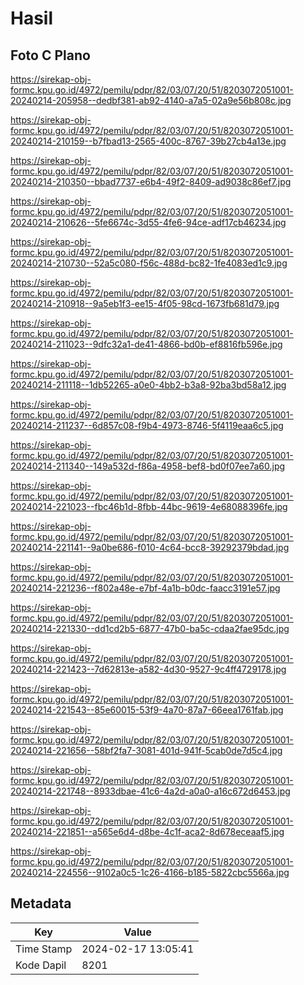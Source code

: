 # Hasil

## Foto C Plano

https://sirekap-obj-formc.kpu.go.id/4972/pemilu/pdpr/82/03/07/20/51/8203072051001-20240214-205958--dedbf381-ab92-4140-a7a5-02a9e56b808c.jpg

https://sirekap-obj-formc.kpu.go.id/4972/pemilu/pdpr/82/03/07/20/51/8203072051001-20240214-210159--b7fbad13-2565-400c-8767-39b27cb4a13e.jpg

https://sirekap-obj-formc.kpu.go.id/4972/pemilu/pdpr/82/03/07/20/51/8203072051001-20240214-210350--bbad7737-e6b4-49f2-8409-ad9038c86ef7.jpg

https://sirekap-obj-formc.kpu.go.id/4972/pemilu/pdpr/82/03/07/20/51/8203072051001-20240214-210626--5fe6674c-3d55-4fe6-94ce-adf17cb46234.jpg

https://sirekap-obj-formc.kpu.go.id/4972/pemilu/pdpr/82/03/07/20/51/8203072051001-20240214-210730--52a5c080-f56c-488d-bc82-1fe4083ed1c9.jpg

https://sirekap-obj-formc.kpu.go.id/4972/pemilu/pdpr/82/03/07/20/51/8203072051001-20240214-210918--9a5eb1f3-ee15-4f05-98cd-1673fb681d79.jpg

https://sirekap-obj-formc.kpu.go.id/4972/pemilu/pdpr/82/03/07/20/51/8203072051001-20240214-211023--9dfc32a1-de41-4866-bd0b-ef8816fb596e.jpg

https://sirekap-obj-formc.kpu.go.id/4972/pemilu/pdpr/82/03/07/20/51/8203072051001-20240214-211118--1db52265-a0e0-4bb2-b3a8-92ba3bd58a12.jpg

https://sirekap-obj-formc.kpu.go.id/4972/pemilu/pdpr/82/03/07/20/51/8203072051001-20240214-211237--6d857c08-f9b4-4973-8746-5f4119eaa6c5.jpg

https://sirekap-obj-formc.kpu.go.id/4972/pemilu/pdpr/82/03/07/20/51/8203072051001-20240214-211340--149a532d-f86a-4958-bef8-bd0f07ee7a60.jpg

https://sirekap-obj-formc.kpu.go.id/4972/pemilu/pdpr/82/03/07/20/51/8203072051001-20240214-221023--fbc46b1d-8fbb-44bc-9619-4e68088396fe.jpg

https://sirekap-obj-formc.kpu.go.id/4972/pemilu/pdpr/82/03/07/20/51/8203072051001-20240214-221141--9a0be686-f010-4c64-bcc8-39292379bdad.jpg

https://sirekap-obj-formc.kpu.go.id/4972/pemilu/pdpr/82/03/07/20/51/8203072051001-20240214-221236--f802a48e-e7bf-4a1b-b0dc-faacc3191e57.jpg

https://sirekap-obj-formc.kpu.go.id/4972/pemilu/pdpr/82/03/07/20/51/8203072051001-20240214-221330--dd1cd2b5-6877-47b0-ba5c-cdaa2fae95dc.jpg

https://sirekap-obj-formc.kpu.go.id/4972/pemilu/pdpr/82/03/07/20/51/8203072051001-20240214-221423--7d62813e-a582-4d30-9527-9c4ff4729178.jpg

https://sirekap-obj-formc.kpu.go.id/4972/pemilu/pdpr/82/03/07/20/51/8203072051001-20240214-221543--85e60015-53f9-4a70-87a7-66eea1761fab.jpg

https://sirekap-obj-formc.kpu.go.id/4972/pemilu/pdpr/82/03/07/20/51/8203072051001-20240214-221656--58bf2fa7-3081-401d-941f-5cab0de7d5c4.jpg

https://sirekap-obj-formc.kpu.go.id/4972/pemilu/pdpr/82/03/07/20/51/8203072051001-20240214-221748--8933dbae-41c6-4a2d-a0a0-a16c672d6453.jpg

https://sirekap-obj-formc.kpu.go.id/4972/pemilu/pdpr/82/03/07/20/51/8203072051001-20240214-221851--a565e6d4-d8be-4c1f-aca2-8d678eceaaf5.jpg

https://sirekap-obj-formc.kpu.go.id/4972/pemilu/pdpr/82/03/07/20/51/8203072051001-20240214-224556--9102a0c5-1c26-4166-b185-5822cbc5566a.jpg


## Metadata

| Key        | Value               |
| ---------- | ------------------- |
| Time Stamp | 2024-02-17 13:05:41 |
| Kode Dapil | 8201                |



